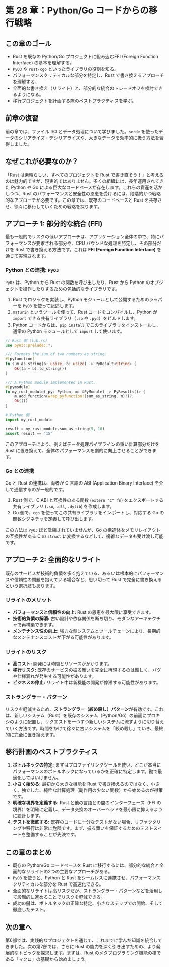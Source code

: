 # 第 28 章：Python/Go コードからの移行戦略

## この章のゴール
- Rust を既存の Python/Go プロジェクトに組み込むFFI (Foreign Function Interface) の基本を理解する。
- `PyO3` や `rust-cgo` といったライブラリの役割を知る。
- パフォーマンスクリティカルな部分を特定し、Rust で書き換えるアプローチを理解する。
- 全面的な書き換え（リライト）と、部分的な統合のトレードオフを検討できるようになる。
- 移行プロジェクトを計画する際のベストプラクティスを学ぶ。

## 前章の復習
前の章では、ファイル I/O とデータ処理について学びました。`serde` を使ったデータのシリアライズ・デシリアライズや、大きなデータを効率的に扱う方法を習得しました。

## なぜこれが必要なのか？
「Rust は素晴らしい、すべてのプロジェクトを Rust で書き直そう！」と考えるのは魅力的ですが、現実的ではありません。多くの組織には、長年運用されてきた Python や Go による巨大なコードベースが存在します。これらの資産を活かしつつ、Rust のパフォーマンスと安全性の恩恵を受けるには、段階的かつ戦略的なアプローチが必要です。この章では、既存のコードベースと Rust を共存させ、徐々に移行していくための戦略を探ります。

## アプローチ 1: 部分的な統合 (FFI)
最も一般的でリスクの低いアプローチは、アプリケーション全体の中で、特にパフォーマンスが要求される部分や、CPU バウンドな処理を特定し、その部分だけを Rust で書き換える方法です。これは **FFI (Foreign Function Interface)** を通じて実現されます。

### Python との連携: `PyO3`
`PyO3` は、Python から Rust の関数を呼び出したり、Rust から Python のオブジェクトを操作したりするための包括的なライブラリです。
1.  Rust でロジックを実装し、Python モジュールとして公開するためのラッパーを `PyO3` を使って記述します。
2.  `maturin` というツールを使って、Rust コードをコンパイルし、Python が `import` できる共有ライブラリ（`.so` や `.pyd`）をビルドします。
3.  Python コードからは、`pip install` でこのライブラリをインストールし、通常の Python モジュールとして `import` して使います。

```rust
// Rust 側 (lib.rs)
use pyo3::prelude::*;

/// Formats the sum of two numbers as string.
#[pyfunction]
fn sum_as_string(a: usize, b: usize) -> PyResult<String> {
    Ok((a + b).to_string())
}

/// A Python module implemented in Rust.
#[pymodule]
fn my_rust_module(_py: Python, m: &PyModule) -> PyResult<()> {
    m.add_function(wrap_pyfunction!(sum_as_string, m)?)?;
    Ok(())
}
```
```python
# Python 側
import my_rust_module

result = my_rust_module.sum_as_string(5, 10)
assert result == "15"
```
このアプローチにより、例えばデータ処理パイプラインの重い計算部分だけを Rust に置き換えて、全体のパフォーマンスを劇的に向上させることができます。

### Go との連携
Go と Rust の連携は、両者が C 言語の ABI (Application Binary Interface) を介して通信するのが一般的です。
1.  Rust 側で、C ABI と互換性のある関数 (`extern "C" fn`) をエクスポートする共有ライブラリ (`.so`, `.dll`, `.dylib`) を作成します。
2.  Go 側で、`cgo` を使ってこの共有ライブラリをインポートし、対応する Go の関数シグネチャを定義して呼び出します。

この方法は `PyO3` ほど洗練されていませんが、Go の構造体をメモリレイアウトの互換性がある C の `struct` に変換するなどして、複雑なデータも受け渡し可能です。

## アプローチ 2: 全面的なリライト
既存のサービスが技術的負債を多く抱えている、あるいは根本的にパフォーマンスや信頼性の問題を抱えている場合など、思い切って Rust で完全に書き換えるという選択肢もあります。

### リライトのメリット
- **パフォーマンスと信頼性の向上:** Rust の恩恵を最大限に享受できます。
- **技術的負債の解消:** 古い設計や依存関係を断ち切り、モダンなアーキテクチャで再構築できます。
- **メンテナンス性の向上:** 強力な型システムとツールチェーンにより、長期的なメンテナンスコストが下がる可能性があります。

### リライトのリスク
- **高コスト:** 開発には時間とリソースがかかります。
- **移行リスク:** 既存のサービスの振る舞いを完全に再現するのは難しく、バグや仕様漏れが発生する可能性があります。
- **ビジネスの停止:** リライト中は新機能の開発が停滞する可能性があります。

### ストラングラー・パターン
リスクを軽減するため、**ストラングラー（絞め殺し）パターン**が有効です。これは、新しいシステム（Rust）を既存のシステム（Python/Go）の前面にプロキシのように配置し、リクエストを一つずつ新しいシステムに流すように切り替えていく方法です。時間をかけて徐々に古いシステムを「絞め殺し」ていき、最終的に完全に置き換えます。

## 移行計画のベストプラクティス
1.  **ボトルネックの特定:** まずはプロファイリングツールを使い、どこが本当にパフォーマンスのボトルネックになっているかを正確に特定します。勘で最適化してはいけません。
2.  **小さく始める:** 最初から大きな機能を Rust で書き換えるのではなく、小さく、独立した、純粋な計算処理（副作用の少ない関数）から始めるのが得策です。
3.  **明確な境界を定義する:** Rust と他の言語との間のインターフェース（FFI の境界）を明確に定義し、データ交換のオーバーヘッドを最小限に抑えるように設計します。
4.  **テストを徹底する:** 既存のコードに十分なテストがない場合、リファクタリングや移行は非常に危険です。まず、振る舞いを保証するためのテストスイートを整備することが先決です。

## この章のまとめ
- 既存の Python/Go コードベースを Rust に移行するには、部分的な統合と全面的なリライトの2つの主要なアプローチがある。
- `PyO3` を使うと、Python と Rust をシームレスに連携させ、パフォーマンスクリティカルな部分を Rust で高速化できる。
- 全面的なリライトは高リスクだが、ストラングラー・パターンなどを活用して段階的に進めることでリスクを軽減できる。
- 成功の鍵は、ボトルネックの正確な特定、小さなステップでの開始、そして徹底したテスト。

## 次の章へ
第6部では、実践的なプロジェクトを通じて、これまでに学んだ知識を統合してきました。次の第7部では、さらに Rust の能力を深く引き出すための、より発展的なトピックを探求します。まずは、Rust のメタプログラミング機能の核である「マクロ」の基礎から始めましょう。

